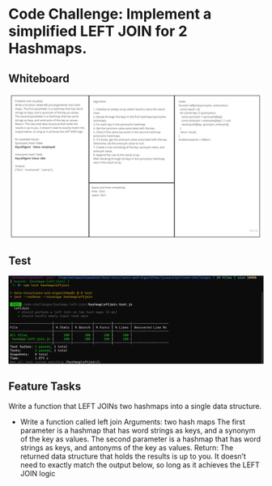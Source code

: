 # Code Challenge: Implement a simplified LEFT JOIN for 2 Hashmaps.

## Whiteboard

![WhiteBoard](./Untitled%20(3).jpg)

## Test

![Test](./codeChallenge33test.jpg)

## Feature Tasks
Write a function that LEFT JOINs two hashmaps into a single data structure.

- Write a function called left join
Arguments: two hash maps
The first parameter is a hashmap that has word strings as keys, and a synonym of the key as values.
The second parameter is a hashmap that has word strings as keys, and antonyms of the key as values.
Return: The returned data structure that holds the results is up to you. It doesn’t need to exactly match the output below, so long as it achieves the LEFT JOIN logic

